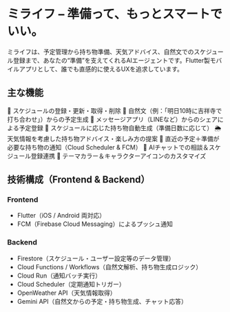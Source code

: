 # ミライフ – 準備って、もっとスマートでいい。
ミライフは、予定管理から持ち物準備、天気アドバイス、自然文でのスケジュール登録まで、あなたの“準備”を支えてくれるAIエージェントです。Flutter製モバイルアプリとして、誰でも直感的に使えるUXを追求しています。

## 主な機能
📅 スケジュールの登録・更新・取得・削除
💬 自然文（例：「明日10時に吉祥寺で打ち合わせ」）からの予定生成
🔗 メッセージアプリ（LINEなど）からのシェアによる予定登録
🎒 スケジュールに応じた持ち物自動生成（準備日数に応じて）
🌦 天気情報を考慮した持ち物アドバイス・楽しみ方の提案
🔔 直近の予定＋準備が必要な持ち物の通知（Cloud Scheduler & FCM）
🤖 AIチャットでの相談＆スケジュール登録連携
🎨 テーマカラー＆キャラクターアイコンのカスタマイズ

## 技術構成（Frontend & Backend）
### Frontend
- Flutter（iOS / Android 両対応）
- FCM（Firebase Cloud Messaging）によるプッシュ通知

### Backend
- Firestore（スケジュール・ユーザー設定等のデータ管理）
- Cloud Functions / Workflows（自然文解析、持ち物生成ロジック）
- Cloud Run（通知バッチ実行）
- Cloud Scheduler（定期通知トリガー）
- OpenWeather API（天気情報取得）
- Gemini API（自然文からの予定・持ち物生成、チャット応答）
